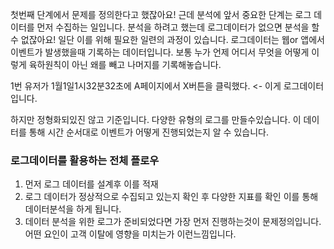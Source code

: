 
첫번째 단계에서 문제를 정의한다고 했잖아요!
근데 분석에 앞서 중요한 단계는 로그 데이터를 먼저 수집하는 일입니다.
분석을 하려고 했는데 로그데이터가 없으면 분석을 할수 없잖아요!
일단 이를 위해 필요한 일련의 과정이 있습니다.
로그데이터는 웹or 앱에서 이벤트가 발생했을때 기록하는 데이터입니다.
보통 누가 언제 어디서 무엇을 어떻게 이렇게 육하원칙이 아닌 왜를 빼고 나머지를 기록해놓습니다.

1번 유저가 1월1일1시32분32초에 A페이지에서 X버튼을 클릭했다. <- 이게 로그데이터입니다.

하지만 정형화되있진 않고 기준입니다. 다양한 유형의 로그를 만들수있습니다.
이 데이터를 통해 시간 순서대로 이벤트가 어떻게 진행되었는지 알 수 있습니다.

### 로그데이터를 활용하는 전체 플로우
1. 먼저 로그 데이터를 설계후 이를 적재
2. 로그 데이터가 정상적으로 수집되고 있는지 확인 후 다양한 지표를 확인
이를 통해 데이터분석을 하게 됩니다.
3. 데이터 분석을 위한 로그가 준비되었다면 가장 먼저 진행하는것이 문제정의입니다.
어떤 요인이 고객 이탈에 영향을 미치는가 이런느낌입니다.
